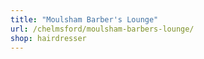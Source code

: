 ```yaml
---
title: "Moulsham Barber's Lounge"
url: /chelmsford/moulsham-barbers-lounge/
shop: hairdresser
---
```

